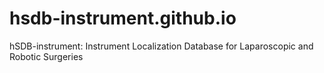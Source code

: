 # hsdb-instrument.github.io
hSDB-instrument: Instrument Localization Database for Laparoscopic and Robotic Surgeries
